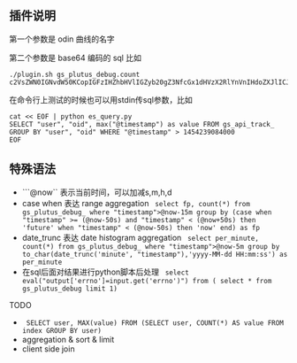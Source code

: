 ## 插件说明

第一个参数是 odin 曲线的名字

第二个参数是 base64 编码的 sql 比如

```
./plugin.sh gs_plutus_debug.count c2VsZWN0IGNvdW50KCopIGFzIHZhbHVlIGZyb20gZ3NfcGx1dHVzX2RlYnVnIHdoZXJlICJ0aW1lc3RhbXAiID4gQG5vdy01bQ==
```

在命令行上测试的时候也可以用stdin传sql参数，比如

```
cat << EOF | python es_query.py
SELECT "user", "oid", max("@timestamp") as value FROM gs_api_track_ GROUP BY "user", "oid" WHERE "@timestamp" > 1454239084000
EOF
```
## 特殊语法

* ```@now`` 表示当前时间，可以加减s,m,h,d
* case when 表达 range aggregation ```
select fp, count(*) from gs_plutus_debug_
    where "timestamp">@now-15m group by (case when "timestamp" >= (@now-50s) and "timestamp" < (@now+50s) then 'future'
    when "timestamp" < (@now-50s) then 'now' end) as fp```
* date_trunc 表达 date histogram aggregation ```
select per_minute, count(*) from gs_plutus_debug_
    where "timestamp">@now-5m group by to_char(date_trunc('minute', "timestamp"),'yyyy-MM-dd HH:mm:ss') as per_minute```
* 在sql后面对结果进行python脚本后处理 ```
select eval("output['errno']=input.get('errno')") from (
    select * from gs_plutus_debug limit 1)```

TODO

* ``` SELECT user, MAX(value) FROM (SELECT user, COUNT(*) AS value FROM index GROUP BY user)```
* aggregation & sort & limit
* client side join
